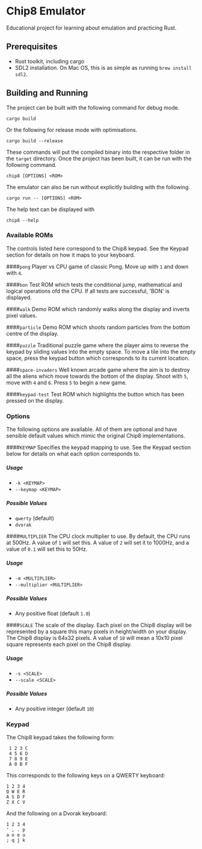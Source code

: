 # Chip8 Emulator

Educational project for learning about emulation and practicing Rust.

## Prerequisites

- Rust toolkit, including cargo
- SDL2 installation. On Mac OS, this is as simple as running `brew install sdl2`.

## Building and Running
The project can be built with the following command for debug mode.
```
cargo build
```
Or the following for release mode with optimisations.
```
cargo build --release
```
These commands will put the compiled binary into the respective folder in the `target` directory. Once the project has been built, it can be run with the following command.

```
chip8 [OPTIONS] <ROM>
```

The emulator can also be run without explicitly building with the following.
```
cargo run -- [OPTIONS] <ROM>
```

The help text can be displayed with
```
chip8 --help
```

### Available ROMs

The controls listed here correspond to the Chip8 keypad. See the Keypad section for details on how it maps to your keyboard.

####`pong`
Player vs CPU game of classic Pong. Move up with `1` and down with `4`.

####`bon`
Test ROM which tests the conditional jump, mathematical and logical operations ofd the CPU. If all tests are successful, 'BON' is displayed.

####`walk`
Demo ROM which randomly walks along the display and inverts pixel values.

####`particle`
Demo ROM which shoots random particles from the bottom centre of the display.

####`puzzle`
Traditional puzzle game where the player aims to reverse the keypad by sliding values into the empty space. To move a tile into the empty space, press the keypad button which corresponds to its current location.

####`space-invaders`
Well known arcade game where the aim is to destroy all the aliens which move towards the bottom of the display. Shoot with `5`, move with `4` and `6`. Press `5` to begin a new game.

####`keypad-test`
Test ROM which highlights the button which has been pressed on the display.

### Options
The following options are available. All of them are optional and have sensible default values which mimic the original Chip8 implementations.

####`KEYMAP`
Specifies the keypad mapping to use. See the Keypad section below for details on what each option corresponds to.

##### Usage
- `-k <KEYMAP>`
- `--keymap <KEYMAP>`
##### Possible Values
- `qwerty` (default)
- `dvorak`

####`MULTIPLIER`
The CPU clock multiplier to use. By default, the CPU runs at 500Hz. A value of `1` will set this. A value of `2` will set it to 1000Hz, and a value of `0.1` will set this to 50Hz.

##### Usage
- `-m <MULTIPLIER>`
- `--multiplier <MULTIPLIER>`
##### Possible Values
- Any positive float (default `1.0`)

####`SCALE`
The scale of the display. Each pixel on the Chip8 display will be represented by a square this many pixels in height/width on your display. The Chip8 display is 64x32 pixels. A value of `10` will mean a 10x10 pixel square represents each pixel on the Chip8 display.

##### Usage
- `-s <SCALE>`
- `--scale <SCALE>`
##### Possible Values
- Any positive integer (default `10`)

### Keypad
The Chip8 keypad takes the following form:
```
 1 2 3 C
 4 5 6 D
 7 8 9 E
 A 0 B F
``` 
This corresponds to the following keys on a QWERTY keyboard:
```
1 2 3 4
Q W E R
A S D F
Z X C V
```
And the following on a Dvorak keyboard:
```
1 2 3 4
' , . p
a o e u
; q j k
```